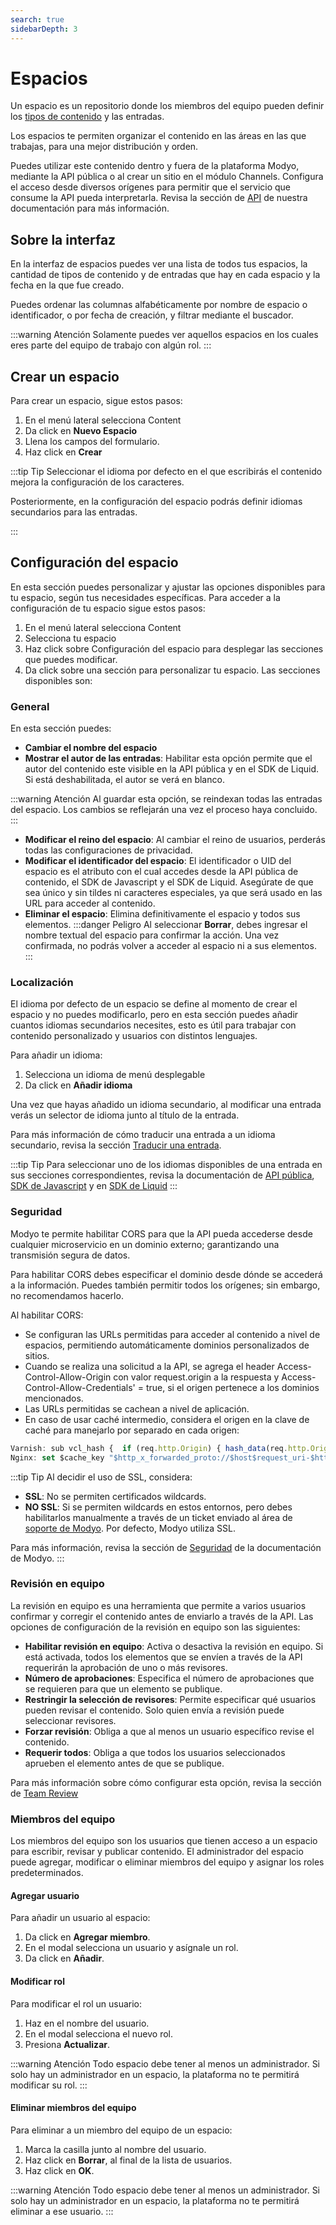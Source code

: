 ```yaml
---
search: true
sidebarDepth: 3
---
```


# Espacios

Un espacio es un repositorio donde los miembros del equipo pueden definir los [tipos de contenido](https://docs.modyo.com/es/platform/content/types) y las entradas.

Los espacios te permiten organizar el contenido en las áreas en las que trabajas, para una mejor distribución y orden.

Puedes utilizar este contenido dentro y fuera de la plataforma Modyo, mediante la API pública o al crear un sitio en el módulo Channels. Configura el acceso desde diversos orígenes para permitir que el servicio que consume la API pueda interpretarla. Revisa la sección de [API](https://docs.modyo.com/es/platform/content/public-api-reference#api) de nuestra documentación para más información.

## Sobre la interfaz

En la interfaz de espacios puedes ver una lista de todos tus espacios, la cantidad de tipos de contenido y de entradas que hay en cada espacio y la fecha en la que fue creado.

Puedes ordenar las columnas alfabéticamente por nombre de espacio o identificador, o por fecha de creación, y filtrar mediante el buscador.

:::warning Atención
Solamente puedes ver aquellos espacios en los cuales eres parte del equipo de trabajo con algún rol.
:::

## Crear un espacio

Para crear un espacio, sigue estos pasos:

1. En el menú lateral selecciona Content
1. Da click en **Nuevo Espacio**
1. Llena los campos del formulario.
1. Haz click en **Crear**


:::tip Tip
Seleccionar el idioma por defecto en el que escribirás el contenido mejora la configuración de los caracteres.

Posteriormente, en la configuración del espacio podrás definir idiomas secundarios para las entradas.

:::

## Configuración del espacio

En esta sección puedes personalizar y ajustar las opciones disponibles para tu espacio, según tus necesidades específicas. Para acceder a la configuración de tu espacio sigue estos pasos:
1. En el menú lateral selecciona Content
1. Selecciona tu espacio
1. Haz click sobre Configuración del espacio para desplegar las secciones que puedes modificar.
1. Da click sobre una sección para personalizar tu espacio. Las secciones disponibles son:


### General

En esta sección puedes:
- **Cambiar el nombre del espacio**
- **Mostrar el autor de las entradas**: Habilitar esta opción permite que el autor del contenido este visible en la API pública y en el SDK de Liquid. Si está deshabilitada, el autor se verá en blanco.

:::warning Atención
Al guardar esta opción, se reindexan todas las entradas del espacio. Los cambios se reflejarán una vez el proceso haya concluido.
:::

- **Modificar el reino del espacio**: Al cambiar el reino de usuarios, perderás todas las configuraciones de privacidad.
- **Modificar el identificador del espacio**: El identificador o UID del espacio es el atributo con el cual accedes desde la API pública de contenido, el SDK de Javascript y el SDK de Liquid. Asegúrate de que sea único y sin tildes ni caracteres especiales, ya que será usado en las URL para acceder al contenido.
- **Eliminar el espacio**: Elimina definitivamente el espacio y todos sus elementos.
:::danger Peligro
Al seleccionar **Borrar**, debes ingresar el nombre textual del espacio para confirmar la acción. Una vez confirmada, no podrás volver a acceder al espacio ni a sus elementos.
:::


### Localización

El idioma por defecto de un espacio se define al momento de crear el espacio y no puedes modificarlo, pero en esta sección puedes añadir cuantos idiomas secundarios necesites, esto es útil para trabajar con contenido personalizado y usuarios con distintos lenguajes.

Para añadir un idioma:
1. Selecciona un idioma de menú desplegable
1. Da click en **Añadir idioma**

Una vez que hayas añadido un idioma secundario, al modificar una entrada verás un selector de idioma junto al título de la entrada.

Para más información de cómo traducir una entrada a un idioma secundario, revisa la sección [Traducir una entrada](https://docs.modyo.com/es/platform/content/entries#traducir-una-entrada).

:::tip Tip
Para seleccionar uno de los idiomas disponibles de una entrada en sus secciones correspondientes, revisa la documentación de [API pública](/es/platform/content/public-api-reference#filtros), [SDK de Javascript](/es/platform/content/public-api-reference#sdk-de-javascript) y  en [SDK de Liquid](/es/platform/content/public-api-reference#filtrar-entradas)
:::


### Seguridad

Modyo te permite habilitar CORS para que la API pueda accederse desde cualquier microservicio en un dominio externo; garantizando una transmisión segura de datos.

Para habilitar CORS debes especificar el dominio desde dónde se accederá a la información. Puedes también permitir todos los orígenes; sin embargo, no recomendamos hacerlo.

Al habilitar CORS:
- Se configuran las URLs permitidas para acceder al contenido a nivel de espacios, permitiendo automáticamente dominios personalizados de sitios.
- Cuando se realiza una solicitud a la API, se agrega el header Access-Control-Allow-Origin con valor request.origin a la respuesta y Access-Control-Allow-Credentials' = true, si el origen pertenece a los dominios mencionados.
- Las URLs permitidas se cachean a nivel de aplicación.
- En caso de usar caché intermedio, considera el origen en la clave de caché para manejarlo por separado en cada origen:

```javascript
Varnish: sub vcl_hash {  if (req.http.Origin) { hash_data(req.http.Origin);  } }
Nginx: set $cache_key "$http_x_forwarded_proto://$host$request_uri-$http_accept-$http_x_requested_with";
```
:::tip Tip
Al decidir el uso de SSL, considera:
-  **SSL**: No se permiten certificados wildcards.
- **NO SSL**: Si se permiten wildcards en estos entornos, pero debes habilitarlos manualmente a través de un ticket enviado al área de [soporte de Modyo](https://support.modyo.com/hc/en-us). Por defecto, Modyo utiliza SSL.

Para más información, revisa la sección de [Seguridad](https://docs.modyo.com/es/platform/channels/sites#security-headers)  de la documentación de Modyo.
:::


### Revisión en equipo

La revisión en equipo es una herramienta que permite a varios usuarios confirmar y corregir el contenido antes de enviarlo a través de la API.
Las opciones de configuración de la revisión en equipo son las siguientes:
- **Habilitar revisión en equipo**: Activa o desactiva la revisión en equipo. Si está activada, todos los elementos que se envíen a través de la API requerirán la aprobación de uno o más revisores.
- **Número de aprobaciones**: Especifica el número de aprobaciones que se requieren para que un elemento se publique.
- **Restringir la selección de revisores**: Permite especificar qué usuarios pueden revisar el contenido. Solo quien envía a revisión puede seleccionar revisores.
- **Forzar revisión**: Obliga a que al menos un usuario específico revise el contenido.
- **Requerir todos**: Obliga a que todos los usuarios seleccionados aprueben el elemento antes de que se publique.

Para más información sobre cómo configurar esta opción, revisa la sección de
 [Team Review](/es/platform/core/key-concepts)

### Miembros del equipo

Los miembros del equipo son los usuarios que tienen acceso a un espacio para escribir, revisar y publicar contenido. El administrador del espacio puede agregar, modificar o eliminar miembros del equipo y asignar los roles predeterminados.

#### Agregar usuario ####
Para añadir un usuario al espacio:
1. Da click en **Agregar miembro**.
1. En el modal selecciona un usuario y asígnale un rol.
1. Da click en **Añadir**.


#### Modificar rol ####
Para modificar el rol un usuario:
1. Haz en el nombre del usuario.
1. En el modal selecciona el nuevo rol.
1. Presiona **Actualizar**.


:::warning Atención
Todo espacio debe tener al menos un administrador. Si solo hay un administrador en un espacio, la plataforma no te permitirá modificar su rol.
:::

#### Eliminar miembros del equipo ####
Para eliminar a un miembro del equipo de un espacio:
1. Marca la casilla junto al nombre del usuario.
1. Haz click en **Borrar**, al final de la lista de usuarios.
1. Haz click en **OK**.


:::warning Atención
Todo espacio debe tener al menos un administrador. Si solo hay un administrador en un espacio, la plataforma no te permitirá eliminar a ese usuario.
:::